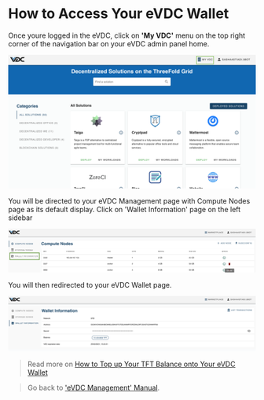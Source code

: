 # How to Access Your eVDC Wallet

Once youre logged in the eVDC, click on __'My VDC'__ menu on the top right corner of the navigation bar on your eVDC admin panel home.

![](img/myvdc.png)

You will be directed to your eVDC Management page with Compute Nodes page as its default display. Click on 'Wallet Information' page on the left sidebar

![](img/walletpage.png)

You will then redirected to your eVDC Wallet page.

![](img/walletinfo.png)

> Read more on [How to Top up Your TFT Balance onto Your eVDC Wallet](evdc_wallet_topup)

> Go back to ['eVDC Management' Manual](evdc_manage).
